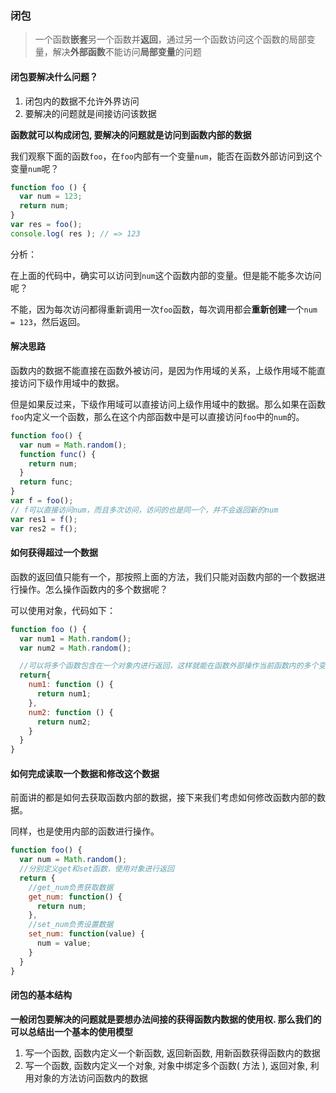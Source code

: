 ### 闭包

> 一个函数**嵌套**另一个函数并**返回**，通过另一个函数访问这个函数的局部变量，解决**外部函数**不能访问**局部变量**的问题

#### 闭包要解决什么问题？

1. 闭包内的数据不允许外界访问
2. 要解决的问题就是间接访问该数据

**函数就可以构成闭包, 要解决的问题就是访问到函数内部的数据**

我们观察下面的函数`foo`，在`foo`内部有一个变量`num`，能否在函数外部访问到这个变量`num`呢？

```js
function foo () {
  var num = 123;
  return num;
}
var res = foo();
console.log( res ); // => 123
```

分析：

在上面的代码中，确实可以访问到`num`这个函数内部的变量。但是能不能多次访问呢？

不能，因为每次访问都得重新调用一次`foo`函数，每次调用都会**重新创建**一个`num = 123`，然后返回。

#### 解决思路

函数内的数据不能直接在函数外被访问，是因为作用域的关系，上级作用域不能直接访问下级作用域中的数据。

但是如果反过来，下级作用域可以直接访问上级作用域中的数据。那么如果在函数`foo`内定义一个函数，那么在这个内部函数中是可以直接访问`foo`中的`num`的。

```javascript
function foo() {
  var num = Math.random();    
  function func() {
    return num;    
  }
  return func;
}
var f = foo();
// f可以直接访问num，而且多次访问，访问的也是同一个，并不会返回新的num
var res1 = f();
var res2 = f();
```

#### 如何获得超过一个数据

函数的返回值只能有一个，那按照上面的方法，我们只能对函数内部的一个数据进行操作。怎么操作函数内的多个数据呢？

可以使用对象，代码如下：

```javascript
function foo () {
  var num1 = Math.random();
  var num2 = Math.random();

  //可以将多个函数包含在一个对象内进行返回，这样就能在函数外部操作当前函数内的多个变量
  return{
    num1: function () {
      return num1;
    },
    num2: function () {
      return num2;
    }
  }
}
```

#### 如何完成读取一个数据和修改这个数据

前面讲的都是如何去获取函数内部的数据，接下来我们考虑如何修改函数内部的数据。

同样，也是使用内部的函数进行操作。

```javascript
function foo() {
  var num = Math.random();
  //分别定义get和set函数，使用对象进行返回
  return {
    //get_num负责获取数据
    get_num: function() {    
      return num;
    },
    //set_num负责设置数据
    set_num: function(value) {
      num = value;
    }
  }
}
```

#### 闭包的基本结构

**一般闭包要解决的问题就是要想办法间接的获得函数内数据的使用权. 那么我们的可以总结出一个基本的使用模型**

1. 写一个函数, 函数内定义一个新函数, 返回新函数, 用新函数获得函数内的数据
2. 写一个函数, 函数内定义一个对象, 对象中绑定多个函数\( 方法 \), 返回对象, 利用对象的方法访问函数内的数据



